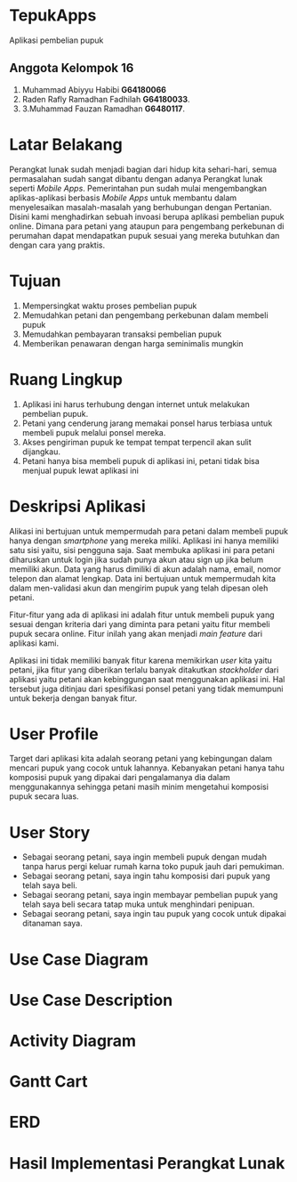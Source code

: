 # TepukApps
Aplikasi pembelian pupuk
## Anggota Kelompok 16
1. Muhammad Abiyyu Habibi **G64180066**
2. Raden Rafly Ramadhan Fadhilah **G64180033**.
3. 3.Muhammad Fauzan Ramadhan **G6480117**.
# Latar Belakang
Perangkat lunak sudah menjadi bagian dari hidup kita sehari-hari, semua permasalahan sudah sangat dibantu dengan adanya Perangkat lunak seperti *Mobile Apps*. Pemerintahan pun sudah mulai mengembangkan aplikas-aplikasi berbasis *Mobile Apps* untuk membantu dalam menyelesaikan masalah-masalah yang berhubungan dengan Pertanian. Disini kami menghadirkan sebuah invoasi berupa aplikasi pembelian pupuk online. Dimana para petani yang ataupun para pengembang perkebunan di perumahan dapat mendapatkan pupuk sesuai yang mereka butuhkan dan dengan cara yang praktis.
# Tujuan
1. Mempersingkat waktu proses pembelian pupuk
2. Memudahkan petani dan pengembang perkebunan dalam membeli pupuk
3. Memudahkan pembayaran transaksi pembelian pupuk
4. Memberikan penawaran dengan harga seminimalis mungkin
# Ruang Lingkup
1. Aplikasi ini harus terhubung dengan internet untuk melakukan pembelian pupuk.
2. Petani yang cenderung jarang memakai ponsel harus terbiasa untuk membeli pupuk
melalui ponsel mereka.
3. Akses pengiriman pupuk ke tempat tempat terpencil akan sulit dijangkau.
4. Petani hanya bisa membeli pupuk di aplikasi ini, petani tidak bisa menjual pupuk lewat
aplikasi ini
# Deskripsi Aplikasi
Alikasi ini bertujuan untuk mempermudah para petani dalam membeli pupuk hanya
dengan *smartphone* yang mereka miliki. Aplikasi ini hanya memiliki satu sisi yaitu, sisi
pengguna saja. Saat membuka aplikasi ini para petani diharuskan untuk login jika sudah punya
akun atau sign up jika belum memiliki akun. Data yang harus dimiliki di akun adalah nama,
email, nomor telepon dan alamat lengkap. Data ini bertujuan untuk mempermudah kita dalam
men-validasi akun dan mengirim pupuk yang telah dipesan oleh petani.

Fitur-fitur yang ada di aplikasi ini adalah fitur untuk membeli pupuk yang sesuai dengan
kriteria dari yang diminta para petani yaitu fitur membeli pupuk secara online. Fitur inilah yang akan menjadi 
*main feature* dari aplikasi kami.

Aplikasi ini tidak memiliki banyak fitur karena memikirkan *user* kita yaitu petani, jika fitur yang diberikan terlalu banyak ditakutkan *stackholder* dari aplikasi yaitu petani akan kebinggungan saat menggunakan aplikasi ini. Hal tersebut juga ditinjau dari spesifikasi ponsel petani yang tidak memumpuni untuk bekerja dengan banyak fitur.
# User Profile
Target dari aplikasi kita adalah seorang petani yang kebingungan dalam mencari pupuk yang cocok untuk lahannya. Kebanyakan petani hanya tahu komposisi pupuk yang dipakai dari pengalamanya dia dalam menggunakannya sehingga petani masih minim mengetahui komposisi pupuk secara luas.  
# User Story
- Sebagai seorang petani, saya ingin membeli pupuk dengan mudah tanpa harus pergi keluar rumah karna toko pupuk jauh dari pemukiman.
 - Sebagai seorang petani, saya ingin tahu komposisi dari pupuk yang telah saya beli.
 - Sebagai seorang petani, saya ingin membayar pembelian pupuk yang telah saya beli secara tatap muka untuk menghindari penipuan.
 - Sebagai seorang petani, saya ingin tau pupuk yang cocok untuk dipakai ditanaman saya.
# Use Case Diagram
# Use Case Description
# Activity Diagram
# Gantt Cart
# ERD
# Hasil Implementasi Perangkat Lunak
